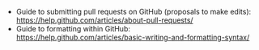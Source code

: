 - Guide to submitting pull requests on GitHub (proposals to make edits): https://help.github.com/articles/about-pull-requests/
- Guide to formatting within GitHub: https://help.github.com/articles/basic-writing-and-formatting-syntax/
